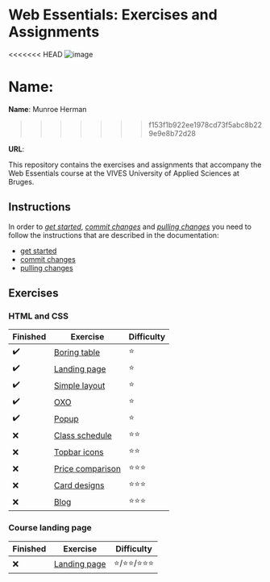 # Web Essentials: Exercises and Assignments

<<<<<<< HEAD
![image](../../workflows/Linter/badge.svg)


**Name**: <!-- Munroe Herman -->
=======
**Name**: Munroe Herman
>>>>>>> f153f1b922ee1978cd73f5abc8b229e9e8b72d28

**URL**: <!-- TODO: paste the full netlify URL to the solution of this exercise  -->

This repository contains the exercises and assignments that accompany the Web Essentials course at the VIVES University of Applied Sciences at Bruges.

## Instructions

In order to *[get started](./docs/get-started.md)*, *[commit changes](./docs/commit-changes.md)* and *[pulling changes](./docs/pull-changes.md)* you need to follow the instructions that are described in the documentation:

* [get started](./docs/get-started.md)
* [commit changes](./docs/commit-changes.md)
* [pulling changes](./docs/pull-changes.md)

## Exercises

### HTML and CSS

Finished | Exercise | Difficulty
---------|----------|---------
✔️| [Boring table](01-html-and-css/simple-table/README.md) | :star:
✔️| [Landing page](01-html-and-css/landing-page/README.md) | :star:
✔️| [Simple layout](01-html-and-css/simple-layout/README.md) | :star:
✔️| [OXO](01-html-and-css/oxo-grid/README.md) | :star:
✔️| [Popup](01-html-and-css/popup/README.md) | :star:
:x: | [Class schedule](01-html-and-css/schedule/README.md) | :star::star:
:x: | [Topbar icons](01-html-and-css/topbar-icons/README.md) | :star::star:
:x: | [Price comparison](01-html-and-css/price-comparison/README.md) | :star::star::star:
:x: | [Card designs](01-html-and-css/card-designs/README.md) | ️️️️️️:star::star::star:
:x: | [Blog](01-html-and-css/blog/README.md) | ️️️️️️:star::star::star:

<!-- :x: | [Login form](01-html-and-css/loginform/README.md) | :star::star: -->
<!-- :x: | [Calculator](01-html-and-css/calculator/README.md) | :star::star: -->
<!-- :x: | @fontface | :star::star: -->

### Course landing page

Finished | Exercise | Difficulty
---------|----------|---------
:x: | [Landing page](02-landing-page/README.md) | :star:/:star::star:/:star::star::star:

<!-- 

forms (login)

https://browserframe.com/

 -->
